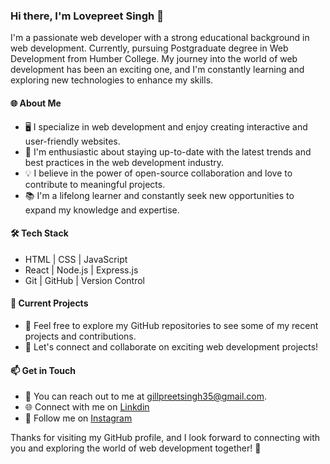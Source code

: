 ### Hi there, I'm Lovepreet Singh 👋

I'm a passionate web developer with a strong educational background in web development. Currently, pursuing  Postgraduate degree in Web Development from Humber College. My journey into the world of web development has been an exciting one, and I'm constantly learning and exploring new technologies to enhance my skills.

#### 🌐 About Me

- 🖥️ I specialize in web development and enjoy creating interactive and user-friendly websites.
- 🚀 I'm enthusiastic about staying up-to-date with the latest trends and best practices in the web development industry.
- 💡 I believe in the power of open-source collaboration and love to contribute to meaningful projects.
- 📚 I'm a lifelong learner and constantly seek new opportunities to expand my knowledge and expertise.

#### 🛠️ Tech Stack

- HTML | CSS | JavaScript
- React | Node.js | Express.js
- Git | GitHub | Version Control

#### 🌱 Current Projects

- 🌟 Feel free to explore my GitHub repositories to see some of my recent projects and contributions.
- 🤝 Let's connect and collaborate on exciting web development projects!

#### 📫 Get in Touch

- 📧 You can reach out to me at [gillpreetsingh35@gmail.com](mailto:gillpreetsingh35@gmail.com).
- 🌐 Connect with me on [Linkdin](https://www.linkedin.com/in/lovepreet-singh-b1771718a)
- 📱 Follow me on [Instagram](https://instagram.com/lovepreett.gilll?igshid=MjEwN2IyYWYwYw==)

Thanks for visiting my GitHub profile, and I look forward to connecting with you and exploring the world of web development together! 🚀


<!--
**Lovepreet-G/Lovepreet-G** is a ✨ _special_ ✨ repository because its `README.md` (this file) appears on your GitHub profile.

Here are some ideas to get you started:

- 🔭 I’m currently working on ...
- 🌱 I’m currently learning ...
- 👯 I’m looking to collaborate on ...
- 🤔 I’m looking for help with ...
- 💬 Ask me about ...
- 📫 How to reach me: ...
- 😄 Pronouns: ...
- ⚡ Fun fact: ...
-->
